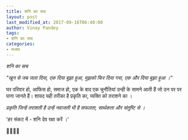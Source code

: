 ```yaml
---
title: शनि का सच
layout: post
last_modified_at: 2017-09-16T06:40:00
author: Vinay Pandey
tags:
- शनि का सच
categories:
- मध्यम
---
```

*शनि का सच*

_"खून से जब जला दिया, एक दिया बुझा हुआ,_
_मुझको फिर दिया गया, एक और दिया बुझा हुआ ।"_

घर परिवार हो, आफिस हो, समाज हो, एक के बाद एक चुनौतियां उन्ही के सामने आती हैं जो उन पर पर पाना जानते हैं। 
शायद यही तरीका है प्रकृति का, व्यक्ति को तराशने का । 

*प्रकृति जिन्हें तराशती है उन्हें नवाजती भी है सफलता, सार्थकता और संतुष्टि से ।*

'हर संकट में - शनि देव रक्षा करें ।'

🙏🌷🌷🙏


